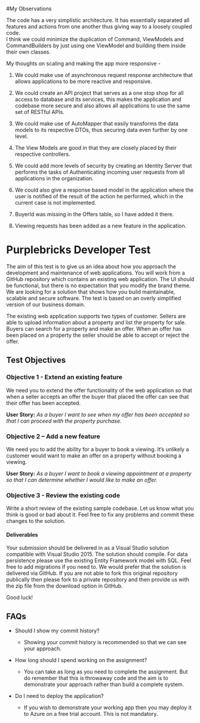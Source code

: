 #My Observations

The code has a very simplistic architecture. It has essentially separated all features and actions from one another thus giving way to a loosely coupled code.  
I think we could minimize the duplication of Command, ViewModels and CommandBuilders by just using one ViewModel and building them inside their own classes.

My thoughts on scaling and making the app more responsive - 
1. We could make use of asynchronous request response architecture that allows applications to be more reactive and responsive. 
2. We could create an API project that serves as a one stop shop for all access to database and its services, this makes the application and codebase more secure and also allows all applications to use the same set of RESTful APIs.
3. We could make use of AutoMapper that easily transforms the data models to its respective DTOs, thus securing data even further by one level.
4. The View Models are good in that they are closely placed by their respective controllers.
5. We could add more levels of security by creating an Identity Server that performs the tasks of Authenticating incoming user requests from all applications in the organization.
6. We could also give a response based model in the application where the user is notified of the result of the action he performed, which in the current case is not implemented.

7. BuyerId was missing in the Offers table, so I have added it there.
8. Viewing requests has been added as a new feature in the application.


# Purplebricks Developer Test

The aim of this test is to give us an idea about how you approach the development and maintenance of web applications. You will work from a GitHub repository which contains an existing web application. The UI should be functional, but there is no expectation that you modify the brand theme. We are looking for a solution that shows how you build maintainable, scalable and secure software. The test is based on an overly simplified version of our business domain.

The existing web application supports two types of customer. Sellers are able to upload information about a property and list the property for sale. Buyers can search for a property and make an offer. When an offer has been placed on a property the seller should be able to accept or reject the offer.

## Test Objectives

### Objective 1 - Extend an existing feature

We need you to extend the offer functionality of the web application so that when a seller accepts an offer the buyer that placed the offer can see that their offer has been accepted.

**User Story:** *As a buyer I want to see when my offer has been accepted so that I can proceed with the property purchase.*

### Objective 2 – Add a new feature

We need you to add the ability for a buyer to book a viewing. It’s unlikely a customer would want to make an offer on a property without booking a viewing.

**User Story:** *As a buyer I want to book a viewing appointment at a property so that I can determine whether I would like to make an offer.*

### Objective 3 - Review the existing code

Write a short review of the existing sample codebase. Let us know what you think is good or bad about it. Feel free to fix any problems and commit these changes to the solution.

#### Deliverables

Your submission should be delivered in as a Visual Studio solution compatible with Visual Studio 2015. The solution should compile. For data persistence please use the existing Entity Framework model with SQL. Feel free to add migrations if you need to. 
We would prefer that the solution is delivered via GitHub. If you are not able to fork this original repository publically then please fork to a private repository and then provide us with the zip file from the download option in GitHub.

Good luck!

## FAQs

* Should I show my commit history?
    * Showing your commit history is recommended so that we can see your approach.

* How long should I spend working on the assignment?
    * You can take as long as you need to complete the assignment. But do remember that this is throwaway code and the aim is to demonstrate your approach rather than build a complete system.

* Do I need to deploy the application?
    * If you wish to demonstrate your working app then you may deploy it to Azure on a free trial account. This is not mandatory.
